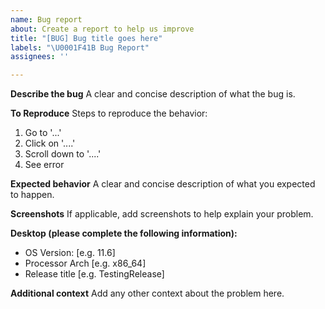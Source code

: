 ```yaml
---
name: Bug report
about: Create a report to help us improve
title: "[BUG] Bug title goes here"
labels: "\U0001F41B Bug Report"
assignees: ''

---
```


**Describe the bug**
A clear and concise description of what the bug is.

**To Reproduce**
Steps to reproduce the behavior:
1. Go to '...'
2. Click on '....'
3. Scroll down to '....'
4. See error

**Expected behavior**
A clear and concise description of what you expected to happen.

**Screenshots**
If applicable, add screenshots to help explain your problem.

**Desktop (please complete the following information):**
 - OS Version: [e.g. 11.6]
 - Processor Arch [e.g. x86_64]
 - Release title [e.g. TestingRelease]

**Additional context**
Add any other context about the problem here.
